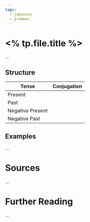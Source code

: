 ```yaml
---
tags:
  - japanese
  - grammar
---
```

# <% tp.file.title %>
...

## Structure
| Tense            | Conjugation         |
| ---------------- | ------------------- |
| Present          |                     |
| Past             |                     |
| Negative Present |                     |
| Negative Past    |                     |

## Examples
...

# Sources
...

# Further Reading
...